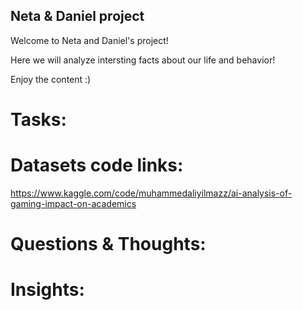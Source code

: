## Neta & Daniel project
Welcome to Neta and Daniel's project!

Here we will analyze intersting facts about our life and behavior!

Enjoy the content :)

# Tasks:

# Datasets code links:

https://www.kaggle.com/code/muhammedaliyilmazz/ai-analysis-of-gaming-impact-on-academics

# Questions & Thoughts:



# Insights:
